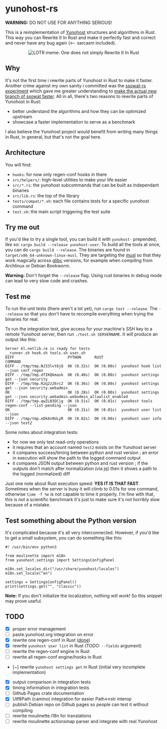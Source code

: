# yunohost-rs

**WARNING:** DO NOT USE FOR ANYTHING SERIOUS!

This is a reimplementation of [Yunohost](https://yunohost.org/) structures and algorithms in Rust. This way you can Rewrite It In Rust and make it perfectly fast and correct and never have any bug again (<-- sarcasm included).

<p align="center">
<img alt="LOTR meme: One does not simply Rewrite It In Rust" src="https://camo.githubusercontent.com/a5c2198c5e2c4449cf1289c78c1c03ebd85728f7b662c9ee1f142641486d676e/68747470733a2f2f692e696d67666c69702e636f6d2f31706b3162692e6a7067">
</p>

## Why

It's not the first time i rewrite parts of Yunohost in Rust to make it faster. Another crime against my own sanity i committed was the [ssowat-rs experiment](https://kl.netlib.re/gitea/selfhoster1312/ssowat-rs) which gave me greater understanding to [make the actual new branch of ssowat faster](https://github.com/YunoHost/SSOwat/pull/220). All in all, there's two reasons to rewrite parts of Yunohost in Rust:

- better understand the algorithms and how they can be optimized upstream
- showcase a faster implementation to serve as a benchmark

I also believe the Yunohost project would benefit from writing many things in Rust, in general, but that's not the goal here.

## Architecture

You will find:

- `hooks`: for now only regen-conf hooks in there
- `src/helpers/`: high-level utilities to make your life easier
- `src/*.rs`: the yunohost subcommands that can be built as independant binaries
- `src/lib.rs`: the top of the library
- `tests/compat/*.sh`: each file contains tests for a specific yunohost command
- `test.sh`: the main script triggering the test suite

## Try me out

If you'd like to try a single tool, you can build it with `yunohost-` prepended, like so: `cargo build --release yunohost-user`. To build all the tools at once, you can do `cargo build --release`. The binaries are found in `target/x86_64-unknown-linux-musl`. They are targeting the [musl](https://en.wikipedia.org/wiki/Musl) so that they work magically across [glibc](https://en.wikipedia.org/wiki/Glibc) versions, for example when compiling from Archlinux or Debian Bookworm.

**Warning:** Don't forget the `--release` flag. Using rust binaries in debug mode can lead to very slow code and crashes.

## Test me

To run the unit tests (there aren't a lot yet), run `cargo test --release`. The `--release` so that you don't have to recompile everything when trying the binaries for real.

To run the integration test, give access for your machine's SSH key to a remote Yunohost server, then run `./test.sh SERVERNAME`. It will produce an output like this:

```
Server kl.netlib.re is ready for tests
__runner.sh hook.sh tools.sh user.sh
DIFF                        PYTHON      RUST                         COMMAND
DIFF - /tmp/tmp.NJ33lvt6jQ  OK (0.32s)  OK (0.00s)  yunohost hook list --json conf_regen
DIFF - /tmp/tmp.dfIKQkmask  OK (0.40s)  OK (0.00s)  yunohost settings get --json security
DIFF - /tmp/tmp.R2q2z26rc2  OK (0.36s)  OK (0.00s)  yunohost settings get --json security.webadmin
OK                          OK (0.28s)  OK (0.00s)  yunohost settings get --json security.webadmin.webadmin_allowlist_enabled
DIFF - /tmp/tmp.qwZLB3DCjg  OK (0.51s)  OK (0.01s)  yunohost tools regen-conf --list-pending --json
OK                          OK (0.31s)  OK (0.01s)  yunohost user list --json
DIFF - /tmp/tmp.eDk6n9ULyR  OK (0.82s)  OK (0.00s)  yunohost user info --json test2
```

Some notes about integration tests:

- for now we only test read-only operations
- it requires that an account named `test2` exists on the Yunohost server
- it compares success/timing between python and rust version ; an error in execution will show the path to the logged command output
- it compares JSON output between python and rust version ; if the outputs don't match after normalization (via jq) then it shows a path to the logged (normalized) diff

Just one note about Rust execution speed: **YES IT IS THAT FAST**. Sometimes when the server is busy it will climb to 0.01s for one command, otherwise `time -f %e` is not capable to time it properly. I'm fine with that, this is not a scientific benchmark it's just to make sure it's not horribly slow because of a mistake.

## Test something about the Python version

It's complicated because it's all very interconnected. However, if you'd like to get a small subsystem, you can do something like this:

```
#! /usr/bin/env python3

from moulinette import m18n
from yunohost.settings import SettingsConfigPanel

m18n.set_locales_dir("/usr/share/yunohost/locales")
m18n.set_locale("en")

settings = SettingsConfigPanel()
print(settings.get("", "classic"))
```

**Note:** If you don't initialize the localization, nothing will work! So this snippet may prove useful.

## TODO

- [x] proper error management
- [ ] paste.yunohost.org integration on error
- [x] rewrite one regen-conf in Rust ([done](src/hooks/01-yunohost.rs))
- [x] rewrite `yunohost user list` in Rust (TODO: `--fields` argument)
- [ ] rewrite the regen-conf engine in Rust
- [ ] rewrite all regen-conf engine/hooks in Rust
- [~] rewrite `yunohost settings get` in Rust (initial very incomplete implementation)
- [x] output comparison in integration tests
- [x] timing information in integration tests
- [ ] Github Pages crate documentation
- [x] Utf8Path (camino) integration for easier Path<->str interop
- [ ] publish Debian repo on Github pages so people can test it without compiling
- [ ] rewrite moulinette.i18n for translations
- [ ] rewrite moulinette actionsmap parser and integrate with real Yunohost
